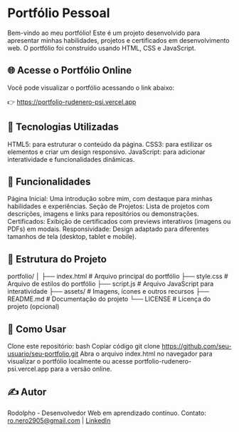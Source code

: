 <h1>Portfólio Pessoal</h1>
Bem-vindo ao meu portfólio! Este é um projeto desenvolvido para apresentar minhas habilidades, projetos e certificados em desenvolvimento web. O portfólio foi construído usando HTML, CSS e JavaScript.


<h2>🌐 Acesse o Portfólio Online</h2>

Você pode visualizar o portfólio acessando o link abaixo:

👉 https://portfolio-rudenero-psi.vercel.app

<h2>🚀 Tecnologias Utilizadas</h2>

HTML5: para estruturar o conteúdo da página.
CSS3: para estilizar os elementos e criar um design responsivo.
JavaScript: para adicionar interatividade e funcionalidades dinâmicas.

<h2>🎯 Funcionalidades</h2>

Página Inicial: Uma introdução sobre mim, com destaque para minhas habilidades e experiências.
Seção de Projetos: Lista de projetos com descrições, imagens e links para repositórios ou demonstrações.
Certificados: Exibição de certificados com previews interativos (imagens ou PDFs) em modais.
Responsividade: Design adaptado para diferentes tamanhos de tela (desktop, tablet e mobile).

<h2>📂 Estrutura do Projeto</h2>

portfolio/
│
├── index.html         # Arquivo principal do portfólio
├── style.css          # Arquivo de estilos do portfólio
├── script.js          # Arquivo JavaScript para interatividade
├── assets/            # Imagens, ícones e outros recursos
├── README.md          # Documentação do projeto
└── LICENSE            # Licença do projeto (opcional)

<h2>🔧 Como Usar</h2>

Clone este repositório:
bash
Copiar código
git clone https://github.com/seu-usuario/seu-portfolio.git
Abra o arquivo index.html no navegador para visualizar o portfólio localmente ou acesse portfolio-rudenero-psi.vercel.app para a versão online.

<h2>✍️ Autor</h2>

Rodolpho - Desenvolvedor Web em aprendizado contínuo.
Contato: ro.nero2905@gmail.com | [LinkedIn](https://www.linkedin.com/in/rodolpho-nicolau-5baa12222/)

